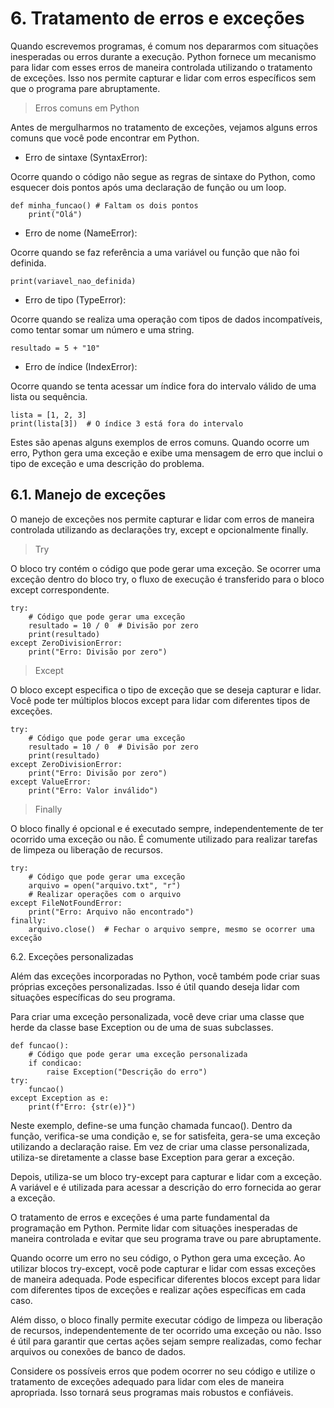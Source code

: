 # 6. Tratamento de erros e exceções

Quando escrevemos programas, é comum nos depararmos com situações inesperadas ou erros durante a execução. Python fornece um mecanismo para lidar com esses erros de maneira controlada utilizando o tratamento de exceções. Isso nos permite capturar e lidar com erros específicos sem que o programa pare abruptamente.

> Erros comuns em Python

Antes de mergulharmos no tratamento de exceções, vejamos alguns erros comuns que você pode encontrar em Python.

- Erro de sintaxe (SyntaxError):

Ocorre quando o código não segue as regras de sintaxe do Python, como esquecer dois pontos após uma declaração de função ou um loop.

```
def minha_funcao() # Faltam os dois pontos
    print("Olá")
```

- Erro de nome (NameError):

Ocorre quando se faz referência a uma variável ou função que não foi definida.

```
print(variavel_nao_definida)
```

- Erro de tipo (TypeError):

Ocorre quando se realiza uma operação com tipos de dados incompatíveis, como tentar somar um número e uma string.

```
resultado = 5 + "10"
```

- Erro de índice (IndexError):

Ocorre quando se tenta acessar um índice fora do intervalo válido de uma lista ou sequência.

```
lista = [1, 2, 3]
print(lista[3])  # O índice 3 está fora do intervalo
```

Estes são apenas alguns exemplos de erros comuns. Quando ocorre um erro, Python gera uma exceção e exibe uma mensagem de erro que inclui o tipo de exceção e uma descrição do problema.

## 6.1. Manejo de exceções

O manejo de exceções nos permite capturar e lidar com erros de maneira controlada utilizando as declarações try, except e opcionalmente finally.

> Try

O bloco try contém o código que pode gerar uma exceção. Se ocorrer uma exceção dentro do bloco try, o fluxo de execução é transferido para o bloco except correspondente.

```
try:
    # Código que pode gerar uma exceção
    resultado = 10 / 0  # Divisão por zero
    print(resultado)
except ZeroDivisionError:
    print("Erro: Divisão por zero")
```

> Except

O bloco except especifica o tipo de exceção que se deseja capturar e lidar. Você pode ter múltiplos blocos except para lidar com diferentes tipos de exceções.

```
try:
    # Código que pode gerar uma exceção
    resultado = 10 / 0  # Divisão por zero
    print(resultado)
except ZeroDivisionError:
    print("Erro: Divisão por zero")
except ValueError:
    print("Erro: Valor inválido")
```

> Finally

O bloco finally é opcional e é executado sempre, independentemente de ter ocorrido uma exceção ou não. É comumente utilizado para realizar tarefas de limpeza ou liberação de recursos.

```
try:
    # Código que pode gerar uma exceção
    arquivo = open("arquivo.txt", "r")
    # Realizar operações com o arquivo
except FileNotFoundError:
    print("Erro: Arquivo não encontrado")
finally:
    arquivo.close()  # Fechar o arquivo sempre, mesmo se ocorrer uma exceção
```

6.2. Exceções personalizadas

Além das exceções incorporadas no Python, você também pode criar suas próprias exceções personalizadas. Isso é útil quando deseja lidar com situações específicas do seu programa.

Para criar uma exceção personalizada, você deve criar uma classe que herde da classe base Exception ou de uma de suas subclasses.

```
def funcao():
    # Código que pode gerar uma exceção personalizada
    if condicao:
        raise Exception("Descrição do erro")
try:
    funcao()
except Exception as e:
    print(f"Erro: {str(e)}")
```

Neste exemplo, define-se uma função chamada funcao(). Dentro da função, verifica-se uma condição e, se for satisfeita, gera-se uma exceção utilizando a declaração raise. Em vez de criar uma classe personalizada, utiliza-se diretamente a classe base Exception para gerar a exceção.

Depois, utiliza-se um bloco try-except para capturar e lidar com a exceção. A variável e é utilizada para acessar a descrição do erro fornecida ao gerar a exceção.

O tratamento de erros e exceções é uma parte fundamental da programação em Python. Permite lidar com situações inesperadas de maneira controlada e evitar que seu programa trave ou pare abruptamente.

Quando ocorre um erro no seu código, o Python gera uma exceção. Ao utilizar blocos try-except, você pode capturar e lidar com essas exceções de maneira adequada. Pode especificar diferentes blocos except para lidar com diferentes tipos de exceções e realizar ações específicas em cada caso.

Além disso, o bloco finally permite executar código de limpeza ou liberação de recursos, independentemente de ter ocorrido uma exceção ou não. Isso é útil para garantir que certas ações sejam sempre realizadas, como fechar arquivos ou conexões de banco de dados.

Considere os possíveis erros que podem ocorrer no seu código e utilize o tratamento de exceções adequado para lidar com eles de maneira apropriada. Isso tornará seus programas mais robustos e confiáveis.
